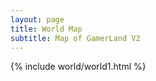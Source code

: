 ```yaml
---
layout: page
title: World Map
subtitle: Map of GamerLand V2
---
```


{% include world/world1.html %}
